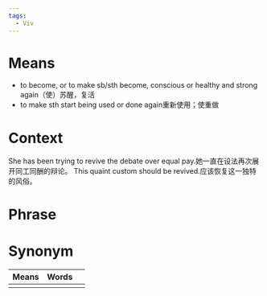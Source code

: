 ```yaml
---
tags:
  - Viv
---
```

# Means
- to become, or to make sb/sth become, conscious or healthy and strong again（使）苏醒，复活
-  to make sth start being used or done again重新使用；使重做
# Context
She has been trying to revive the debate over equal pay.她一直在设法再次展开同工同酬的辩论。
This quaint custom should be revived.应该恢复这一独特的风俗。
# Phrase

# Synonym
| Means | Words |     |
| ----- | ----- | --- |
|       |       |     |
